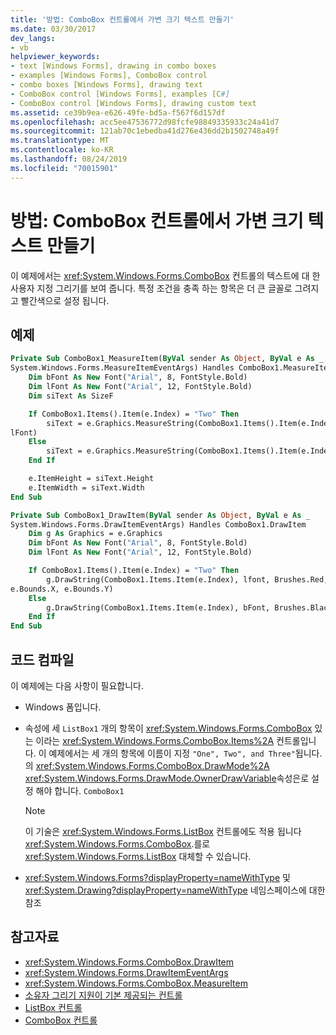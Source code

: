 ```yaml
---
title: '방법: ComboBox 컨트롤에서 가변 크기 텍스트 만들기'
ms.date: 03/30/2017
dev_langs:
- vb
helpviewer_keywords:
- text [Windows Forms], drawing in combo boxes
- examples [Windows Forms], ComboBox control
- combo boxes [Windows Forms], drawing text
- ComboBox control [Windows Forms], examples [C#]
- ComboBox control [Windows Forms], drawing custom text
ms.assetid: ce39b9ea-e626-49fe-bd5a-f567f6d157df
ms.openlocfilehash: acc5ee47536772d98fcfe98849335933c24a41d7
ms.sourcegitcommit: 121ab70c1ebedba41d276e436dd2b1502748a49f
ms.translationtype: MT
ms.contentlocale: ko-KR
ms.lasthandoff: 08/24/2019
ms.locfileid: "70015901"
---
```

# <a name="how-to-create-variable-sized-text-in-a-combobox-control"></a>방법: ComboBox 컨트롤에서 가변 크기 텍스트 만들기
이 예제에서는 <xref:System.Windows.Forms.ComboBox> 컨트롤의 텍스트에 대 한 사용자 지정 그리기를 보여 줍니다. 특정 조건을 충족 하는 항목은 더 큰 글꼴로 그려지고 빨간색으로 설정 됩니다.

## <a name="example"></a>예제

```vb
Private Sub ComboBox1_MeasureItem(ByVal sender As Object, ByVal e As _
System.Windows.Forms.MeasureItemEventArgs) Handles ComboBox1.MeasureItem
    Dim bFont As New Font("Arial", 8, FontStyle.Bold)
    Dim lFont As New Font("Arial", 12, FontStyle.Bold)
    Dim siText As SizeF

    If ComboBox1.Items().Item(e.Index) = "Two" Then
        siText = e.Graphics.MeasureString(ComboBox1.Items().Item(e.Index), _
lFont)
    Else
        siText = e.Graphics.MeasureString(ComboBox1.Items().Item(e.Index), bFont)
    End If

    e.ItemHeight = siText.Height
    e.ItemWidth = siText.Width
End Sub

Private Sub ComboBox1_DrawItem(ByVal sender As Object, ByVal e As _
System.Windows.Forms.DrawItemEventArgs) Handles ComboBox1.DrawItem
    Dim g As Graphics = e.Graphics
    Dim bFont As New Font("Arial", 8, FontStyle.Bold)
    Dim lFont As New Font("Arial", 12, FontStyle.Bold)

    If ComboBox1.Items().Item(e.Index) = "Two" Then
        g.DrawString(ComboBox1.Items.Item(e.Index), lfont, Brushes.Red, _
e.Bounds.X, e.Bounds.Y)
    Else
        g.DrawString(ComboBox1.Items.Item(e.Index), bFont, Brushes.Black, e.Bounds.X, e.Bounds.Y)
    End If
End Sub
```

## <a name="compiling-the-code"></a>코드 컴파일
 이 예제에는 다음 사항이 필요합니다.

- Windows 폼입니다.

- 속성에 세 `ListBox1` 개의 항목이 <xref:System.Windows.Forms.ComboBox> 있는 이라는 <xref:System.Windows.Forms.ComboBox.Items%2A> 컨트롤입니다. 이 예제에서는 세 개의 항목에 이름이 지정 `"One", Two", and Three"`됩니다. 의 <xref:System.Windows.Forms.ComboBox.DrawMode%2A> <xref:System.Windows.Forms.DrawMode.OwnerDrawVariable>속성은로 설정 해야 합니다. `ComboBox1`

    > [!NOTE]
    > 이 기술은 <xref:System.Windows.Forms.ListBox> 컨트롤에도 적용 됩니다 <xref:System.Windows.Forms.ComboBox>.를로 <xref:System.Windows.Forms.ListBox> 대체할 수 있습니다.

- <xref:System.Windows.Forms?displayProperty=nameWithType> 및 <xref:System.Drawing?displayProperty=nameWithType> 네임스페이스에 대한 참조

## <a name="see-also"></a>참고자료

- <xref:System.Windows.Forms.ComboBox.DrawItem>
- <xref:System.Windows.Forms.DrawItemEventArgs>
- <xref:System.Windows.Forms.ComboBox.MeasureItem>
- [소유자 그리기 지원이 기본 제공되는 컨트롤](controls-with-built-in-owner-drawing-support.md)
- [ListBox 컨트롤](listbox-control-windows-forms.md)
- [ComboBox 컨트롤](combobox-control-windows-forms.md)
